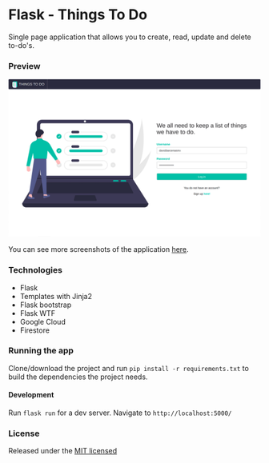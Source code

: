 # Flask - Things To Do

Single page application that allows you to create, read, update and delete to-do's.

### Preview  

![](./.readme-static/app.png)

You can see more screenshots of the application [here](./.readme-static/app-preview.md).

### Technologies

* Flask
* Templates with Jinja2
* Flask bootstrap
* Flask WTF
* Google Cloud
* Firestore

### Running the app

Clone/download the project and run `pip install -r requirements.txt` to build the dependencies the project needs.

#### Development

Run `flask run` for a dev server. Navigate to `http://localhost:5000/`

### License

Released under the [MIT licensed](LICENSE)